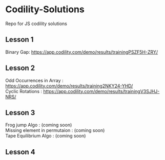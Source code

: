 # Codility-Solutions

Repo for JS codility solutions

## Lesson 1

Binary Gap: https://app.codility.com/demo/results/trainingPSZF5H-ZRY/

## Lesson 2

Odd Occurrences in Array : https://app.codility.com/demo/results/training2NKY24-YHD/  
Cyclic Rotations : https://app.codility.com/demo/results/trainingV3SJHJ-NRS/

## Lesson 3

Frog jump Algo : (coming soon)  
Missing element in permutaion : (coming soon)  
Tape Equilibrium Algo : (coming soon)

## Lesson 4
